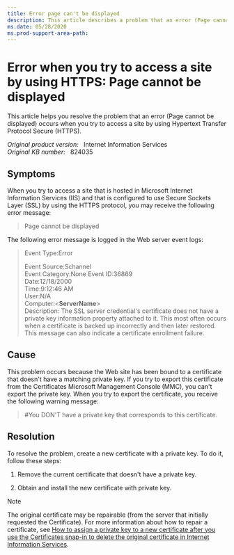 ```yaml
---
title: Error page can't be displayed
description: This article describes a problem that an error (Page cannot be displayed) occurs when you try to access an IIS site by using HTTPS after an exported certificate is installed on a Web site.
ms.date: 05/28/2020
ms.prod-support-area-path: 
---
```

# Error when you try to access a site by using HTTPS: Page cannot be displayed

This article helps you resolve the problem that an error (Page cannot be displayed) occurs when you try to access a site by using Hypertext Transfer Protocol Secure (HTTPS).

_Original product version:_ &nbsp; Internet Information Services  
_Original KB number:_ &nbsp; 824035

## Symptoms

When you try to access a site that is hosted in Microsoft Internet Information Services (IIS) and that is configured to use Secure Sockets Layer (SSL) by using the HTTPS protocol, you may receive the following error message:
> Page cannot be displayed

The following error message is logged in the Web server event logs:

> Event Type:Error
>
> Event Source:Schannel  
> Event Category:None
> Event ID:36869  
> Date:12/18/2000  
> Time:9:12:46 AM  
> User:N/A  
> Computer:<**ServerName**>  
> Description: The SSL server credential's certificate does not have a private key information property attached to it. This most often occurs when a certificate is backed up incorrectly and then later restored. This message can also indicate a certificate enrollment failure.

## Cause

This problem occurs because the Web site has been bound to a certificate that doesn't have a matching private key. If you try to export this certificate from the Certificates Microsoft Management Console (MMC), you can't export the private key. When you try to export the certificate, you receive the following warning message:
> #You DON'T have a private key that corresponds to this certificate.

## Resolution

To resolve the problem, create a new certificate with a private key. To do it, follow these steps:

1. Remove the current certificate that doesn't have a private key.

2. Obtain and install the new certificate with private key.

> [!NOTE]
> The original certificate may be repairable (from the server that initially requested the Certificate). For more information about how to repair a certificate, see [How to assign a private key to a new certificate after you use the Certificates snap-in to delete the original certificate in Internet Information Services](https://support.microsoft.com/help/889651).
